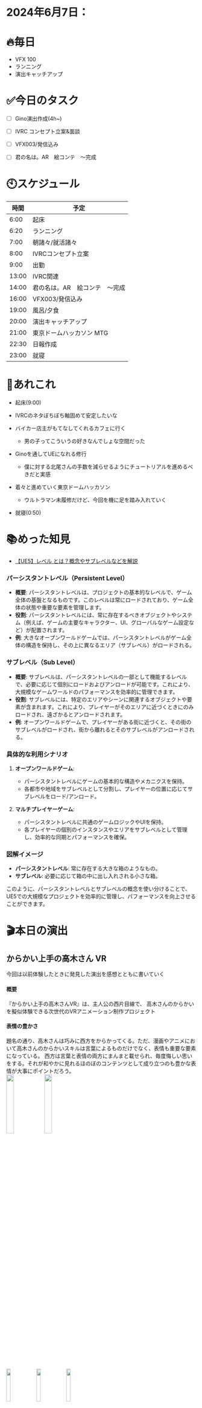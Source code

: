 
# 2024年6月7日：
# 🔥毎日
- VFX 100
- ランニング
- 演出キャッチアップ

# ✅今日のタスク
- [ ] Gino演出作成(4h~)
- [ ] IVRC コンセプト立案&面談
- [ ] VFX003/発信込み
- [ ] 君の名は。AR　絵コンテ　～完成


# 🕙スケジュール
| 時間 |  予定 |
|----|----|
|6:00|起床|
|6:20|ランニング|
|7:00|朝諸々/就活諸々|
|8:00|IVRCコンセプト立案|
|9:00|出勤|
|13:00|IVRC関連|
|14:00|君の名は。AR　絵コンテ　～完成|
|16:00|VFX003/発信込み|
|19:00|風呂/夕食|
|20:00|演出キャッチアップ|
|21:00|東京ドームハッカソン MTG|
|22:30|日報作成|
|23:00|就寝|


# 📌あれこれ
- 起床(9:00)

- IVRCのネタぼちぼち軸固めて安定したいな
- バイカー店主がもてなしてくれるカフェに行く
  - 男の子ってこういうの好きなんでしょな空間だった

- Ginoを通してUEになれる修行
  - 僕に対する北尾さんの手数を減らせるようにチュートリアルを進めるべきだと実感

- 着々と進めていく東京ドームハッカソン
  - ウルトラマン未履修だけど、今回を機に足を踏み入れていく
 
- 就寝(0:50)


# 📚めった知見
- [【UE5】レベル とは？概念やサブレベルなどを解説](https://metatimecg.com/ue5-what-is-level/#toc1)

### パーシスタントレベル（Persistent Level）
- **概要**: パーシスタントレベルは、プロジェクトの基本的なレベルで、ゲーム全体の基盤となるものです。このレベルは常にロードされており、ゲーム全体の状態や重要な要素を管理します。
- **役割**: パーシスタントレベルには、常に存在するべきオブジェクトやシステム（例えば、ゲームの主要なキャラクター、UI、グローバルなゲーム設定など）が配置されます。
- **例**: 大きなオープンワールドゲームでは、パーシスタントレベルがゲーム全体の構造を保持し、その上に異なるエリア（サブレベル）がロードされる。

### サブレベル（Sub Level）
- **概要**: サブレベルは、パーシスタントレベルの一部として機能するレベルで、必要に応じて個別にロードおよびアンロードが可能です。これにより、大規模なゲームワールドのパフォーマンスを効率的に管理できます。
- **役割**: サブレベルには、特定のエリアやシーンに関連するオブジェクトや要素が含まれます。これにより、プレイヤーがそのエリアに近づくときにのみロードされ、遠ざかるとアンロードされます。
- **例**: オープンワールドゲームで、プレイヤーがある街に近づくと、その街のサブレベルがロードされ、街から離れるとそのサブレベルがアンロードされる。

### 具体的な利用シナリオ
1. **オープンワールドゲーム**: 
   - パーシスタントレベルにゲームの基本的な構造やメカニクスを保持。
   - 各都市や地域をサブレベルとして分割し、プレイヤーの位置に応じてサブレベルをロード/アンロード。

2. **マルチプレイヤーゲーム**:
   - パーシスタントレベルに共通のゲームロジックやUIを保持。
   - 各プレイヤーの個別のインスタンスやエリアをサブレベルとして管理し、効率的な同期とパフォーマンスを確保。

### 図解イメージ
- **パーシスタントレベル**: 常に存在する大きな箱のようなもの。
- **サブレベル**: 必要に応じて箱の中に出し入れされる小さな箱。

このように、パーシスタントレベルとサブレベルの概念を使い分けることで、UE5での大規模なプロジェクトを効率的に管理し、パフォーマンスを向上させることができます。

# 🎬本日の演出
## からかい上手の高木さん VR
今回は以前体験したときに発見した演出を感想とともに書いていく

#### 概要
『からかい上手の高木さんVR』は、主人公の西片目線で、
高木さんのからかいを擬似体験できる次世代のVRアニメーション制作プロジェクト


#### 表情の豊かさ
題名の通り、高木さんは巧みに西方をからかってくる。ただ、漫画やアニメにおいて高木さんのからかいスキルは言葉によるものだけでなく、表情も重要な要素になっている。
西方は言葉と表情の両方にまんまと載せられ、毎度悔しい思いをする。それが和やかに見れるほのぼのコンテンツとして成り立つのも豊かな表情が大事にポイントだろう。<br>
<img src = "https://github.com/Nats360/Nippo/assets/86301377/d202b800-800d-4b5d-803b-37fe4bb1d318" width = 20%><img src = "https://github.com/Nats360/Nippo/assets/86301377/6250f290-28fb-4a1b-905a-b5ab3ccbbb10" width = 20%><br>
<img src = "https://github.com/Nats360/Nippo/assets/86301377/5d90c64c-8056-4095-9a98-2cb0e5457b32" width = 15%>
<img src = "https://github.com/Nats360/Nippo/assets/86301377/d27620b3-dac4-47f3-ad17-22725a0fd847" width = 15%>
<img src = "https://github.com/Nats360/Nippo/assets/86301377/30b54971-fe84-4802-a634-d56f13c4bf34" width = 15%>

この表情の豊かさはVRゲームにおいても、ファンが楽しむIPゲームとして成り立つには必須要素である。

#### 結論、VRにおいて見事な豊かさと実在感があった。
というのも見てもらえばわかるが、[告知](https://youtu.be/hY_O5uV-B3E)や[デモ映像](https://youtu.be/WLKZVBY8dKo)でもかなりクオリティの高い実在感だが、体験中もほぼこのまんまで体験できる。<br>
見ての通りかなりスムーズな表情管理が出来ている。しいて言うのであれば、もっと強めに眉毛の動きをつけて感情を載せておきたいところだが、それを抜きにしてもリアルな人間味を感じた。<br>
<img src = "https://github.com/Nats360/Nippo/assets/86301377/68af9556-aa58-4cf5-9fb5-96f1f3f27fb8" width = 20%>
<img src = "https://github.com/Nats360/Nippo/assets/86301377/b3b7c49f-81aa-4abc-a2ba-0d529c1d6831" width = 20%><br>
<img src = "https://github.com/Nats360/Nippo/assets/86301377/59326d59-2631-42d2-a51b-411644c9ce98" width = 20%>
<img src = "https://github.com/Nats360/Nippo/assets/86301377/d618dfaa-a6e6-4f7e-92b1-b47c98cee6a8" width = 20%>

音響においても、ささやかれるときは立体的に片耳に聞こえるようになっており、ファンにとってはたまらない体験になるだろう。まさに主人公・西方体験である。<br>

ただ、このファンにとっては大切なシーンである「ささやき」においては、非常に**惜しく感じた点**として、
#### 環境音がうるさかったこと <br>
このシーンは急にヒロイン高木さんに迫られ緊張が高まる中、突如ささやかれて、もはや高木さんの声しか聞こえない。そんなシチュエーションである。

そのため、この際は極論環境音はゼロにすべきだっただろう。ゼロとは言わずとも音量を意図的に下げるべきだった。

ゲームのコンセプトが西方を体験することである以上、西方が抱いた緊張感のようなものも体験者にも伝わるような演出を作るべきだ。

それ以外の体験においては、非常に西片らしさを感じる演出が見られた印象がある。
- セリフUIが高木さんの隣に配置されている
- あえて西片のボイスを使わないこと

西片のセリフは高木さんのとなりを宙を浮くような形で表示されている。<br>
<img src = "https://github.com/Nats360/Nippo/assets/86301377/4c41dcd6-514e-4807-b02a-7e50c8a298c5" width = 50%><br>
デモなので通常はもっと見やすい。

縦読みであることから視野内に高木さんが収まりつつ、体験者の無駄な動作削減になっている。かつ、場合によってはテキストと高木さんを行ったり来たりする視線は、あたかも動揺している西片になったかのような動きにもなっている。セリフを読みながら勝手に目が泳いでしまう体験設計が出来ている。

そして最後に、あえて西片のボイスを使わないことは体験型ではベタかもしれないが、西片体験という意味では体験の濃度を上げた気がする。

人によってはこの体験を通して、テキストを声に出して読む人もいるだろう。そうすることで自身が西片であるという没入感を自主的に高める行為につながる。
自ら没入感を高めざるを得ないという体験設計の一つであり、VRゲームで使うべくして使われる良い手法だと思う。
## 進捗を魅せていく
- IVRCコンセプト立案
- 出勤
- 東京ドームハッカソンMTG
- 定例
- 東宝・CWF著作関連問い合せ

## やり残し
- ランニング
- VFX002/発信込み
- 君の名は。AR　絵コンテ(85%~)
